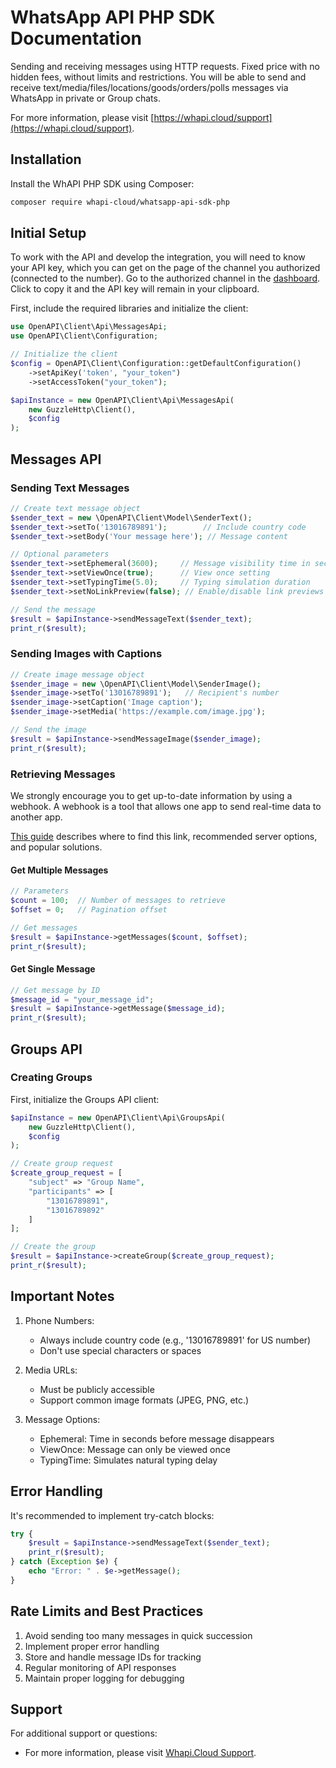 # WhatsApp API PHP SDK Documentation

Sending and receiving messages using HTTP requests. Fixed price with no hidden fees, without limits and restrictions. You will be able to send and receive text/media/files/locations/goods/orders/polls messages via WhatsApp in private or Group chats.

For more information, please visit [https://whapi.cloud/support](https://whapi.cloud/support).

## Installation

Install the WhAPI PHP SDK using Composer:

```bash
composer require whapi-cloud/whatsapp-api-sdk-php
```

## Initial Setup

To work with the API and develop the integration, you will need to know your API key, which you can get on the page of the channel you authorized (connected to the number). Go to the authorized channel in the [dashboard](https://panel.whapi.cloud/dashboard). Click to copy it and the API key will remain in your clipboard.

First, include the required libraries and initialize the client:

```php
use OpenAPI\Client\Api\MessagesApi;
use OpenAPI\Client\Configuration;

// Initialize the client
$config = OpenAPI\Client\Configuration::getDefaultConfiguration()
    ->setApiKey('token', "your_token")
    ->setAccessToken("your_token");

$apiInstance = new OpenAPI\Client\Api\MessagesApi(
    new GuzzleHttp\Client(),
    $config
);
```

## Messages API

### Sending Text Messages

```php
// Create text message object
$sender_text = new \OpenAPI\Client\Model\SenderText();
$sender_text->setTo('13016789891');        // Include country code
$sender_text->setBody('Your message here'); // Message content

// Optional parameters
$sender_text->setEphemeral(3600);     // Message visibility time in seconds
$sender_text->setViewOnce(true);      // View once setting
$sender_text->setTypingTime(5.0);     // Typing simulation duration
$sender_text->setNoLinkPreview(false); // Enable/disable link previews

// Send the message
$result = $apiInstance->sendMessageText($sender_text);
print_r($result);
```

### Sending Images with Captions

```php
// Create image message object
$sender_image = new \OpenAPI\Client\Model\SenderImage();
$sender_image->setTo('13016789891');   // Recipient's number
$sender_image->setCaption('Image caption');
$sender_image->setMedia('https://example.com/image.jpg');

// Send the image
$result = $apiInstance->sendMessageImage($sender_image);
print_r($result);
```

### Retrieving Messages

We strongly encourage you to get up-to-date information by using a webhook. A webhook is a tool that allows one app to send real-time data to another app. 

[This guide](https://support.whapi.cloud/help-desk/receiving/webhooks/where-to-find-the-webhook-url) describes where to find this link, recommended server options, and popular solutions. 

#### Get Multiple Messages
```php
// Parameters
$count = 100;  // Number of messages to retrieve
$offset = 0;   // Pagination offset

// Get messages
$result = $apiInstance->getMessages($count, $offset);
print_r($result);
```

#### Get Single Message
```php
// Get message by ID
$message_id = "your_message_id";
$result = $apiInstance->getMessage($message_id);
print_r($result);
```

## Groups API

### Creating Groups

First, initialize the Groups API client:

```php
$apiInstance = new OpenAPI\Client\Api\GroupsApi(
    new GuzzleHttp\Client(),
    $config
);

// Create group request
$create_group_request = [
    "subject" => "Group Name",
    "participants" => [
        "13016789891",
        "13016789892"
    ]
];

// Create the group
$result = $apiInstance->createGroup($create_group_request);
print_r($result);
```

## Important Notes

1. Phone Numbers:
   - Always include country code (e.g., '13016789891' for US number)
   - Don't use special characters or spaces

2. Media URLs:
   - Must be publicly accessible
   - Support common image formats (JPEG, PNG, etc.)

3. Message Options:
   - Ephemeral: Time in seconds before message disappears
   - ViewOnce: Message can only be viewed once
   - TypingTime: Simulates natural typing delay

## Error Handling

It's recommended to implement try-catch blocks:

```php
try {
    $result = $apiInstance->sendMessageText($sender_text);
    print_r($result);
} catch (Exception $e) {
    echo "Error: " . $e->getMessage();
}
```

## Rate Limits and Best Practices

1. Avoid sending too many messages in quick succession
2. Implement proper error handling
3. Store and handle message IDs for tracking
4. Regular monitoring of API responses
5. Maintain proper logging for debugging

## Support

For additional support or questions:
- For more information, please visit [Whapi.Cloud Support](https://whapi.cloud/support).

